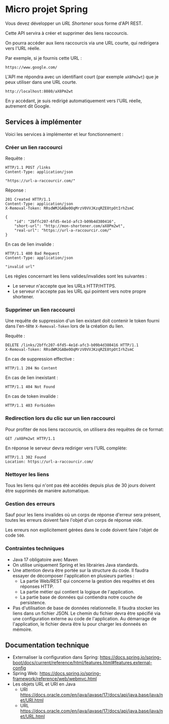 # Micro projet Spring

Vous devez développer un *URL Shortener* sous forme d'API REST.

Cette API servira à créer et supprimer des liens raccourcis.

On pourra accéder aux liens raccourcis via une URL courte, qui redirigera vers l'URL réelle.

Par exemple, si je fournis cette URL :

```
https://www.google.com/
```

L'API me répondra avec un identifiant court (par exemple `aX8Pm2wt`) que je peux utiliser dans une URL courte.

```
http://localhost:8080/aX8Pm2wt
```

En y accédant, je suis redirigé automatiquement vers l'URL réelle, autrement dit Google.

## Services à implémenter

Voici les services à implémenter et leur fonctionnement :

### Créer un lien raccourci

Requête :

```
HTTP/1.1 POST /links
Content-Type: application/json

"https://url-a-raccourcir.com/"
```

Réponse :

```
201 Created HTTP/1.1
Content-Type: application/json
X-Removal-Token: RRsdWMJGABe0OqMrzV0VVJKzqRZE8tpOtIrhZsmC

{
    "id": "2bffc207-6fd5-4e1d-afc3-b09b4d380416",
    "short-url": "http://mon-shortener.com/aX8Pm2wt",
    "real-url": "https://url-a-raccourcir.com/"
}
```

En cas de lien invalide :

```
HTTP/1.1 400 Bad Request
Content-Type: application/json

"invalid url"
```

Les règles concernant les liens valides/invalides sont les suivantes :

- Le serveur n'accepte que les URLs HTTP/HTTPS.
- Le serveur n'accepte pas les URL qui pointent vers notre propre shortener.

### Supprimer un lien raccourci

Une requête de suppression d'un lien existant doit contenir le token fourni dans l'en-tête `X-Removal-Token` lors de la création du lien.

Requête :

```
DELETE /links/2bffc207-6fd5-4e1d-afc3-b09b4d380416 HTTP/1.1
X-Removal-Token: RRsdWMJGABe0OqMrzV0VVJKzqRZE8tpOtIrhZsmC
```

En cas de suppression effective :

```
HTTP/1.1 204 No Content
```

En cas de lien inexistant :

```
HTTP/1.1 404 Not Found
```

En cas de token invalide :

```
HTTP/1.1 403 Forbidden
```

### Redirection lors du clic sur un lien raccourci

Pour profiter de nos liens raccourcis, on utilisera des requêtes de ce format:

```
GET /aX8Pm2wt HTTP/1.1
```

En réponse le serveur devra rediriger vers l'URL complète:

```
HTTP/1.1 302 Found
Location: https://url-a-raccourcir.com/
```

### Nettoyer les liens

Tous les liens qui n'ont pas été accédés depuis plus de 30 jours doivent être supprimés de manière automatique.

### Gestion des erreurs

Sauf pour les liens invalides où un corps de réponse d'erreur sera présent, toutes les erreurs doivent faire l'objet d'un corps de réponse vide.

Les erreurs non explicitement gérées dans le code doivent faire l'objet de code `500`.

### Contraintes techniques

- Java 17 obligatoire avec Maven
- On utilise uniquement Spring et les librairies Java standards.
- Une attention devra être portée sur la structure du code. Il faudra essayer de décomposer l'application en plusieurs parties :
    - La partie Web/REST qui concerne la gestion des requêtes et des réponses HTTP.
    - La partie métier qui contient la logique de l'application.
    - La partie base de données qui contiendra notre couche de persistence.
- Pas d'utilisation de base de données relationnelle. Il faudra stocker les liens dans un fichier JSON. Le chemin du fichier devra être spécifié via une configuration externe au code de l'application. Au démarrage de l'application, le fichier devra être lu pour charger les donneés en mémoire.

## Documentation technique

- Externaliser la configuration dans Spring: https://docs.spring.io/spring-boot/docs/current/reference/html/features.html#features.external-config
- Spring Web: https://docs.spring.io/spring-framework/reference/web/webmvc.html
- Les objets URL et URI en Java
    - URI https://docs.oracle.com/en/java/javase/17/docs/api/java.base/java/net/URI.html
    - URL https://docs.oracle.com/en/java/javase/17/docs/api/java.base/java/net/URL.html
